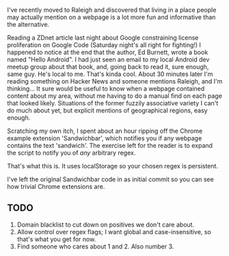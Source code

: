 I've recently moved to Raleigh and discovered that living in a place people may actually mention on a webpage is a lot more fun and informative than the alternative.

Reading a ZDnet article last night about Google constraining license proliferation on Google Code (Saturday night's all right for fighting!) I happened to notice at the end that the author, Ed Burnett, wrote a book named "Hello Android". I had just seen an email to my local Android dev meetup group about that book, and, going back to read it, sure enough, same guy. He's local to me. That's kinda cool. About 30 minutes later I'm reading something on Hacker News and someone mentions Raleigh, and I'm thinking... It sure would be useful to know when a webpage contained content about my area, without me having to do a manual find on each page that looked likely. Situations of the former fuzzily associative variety I can't do much about yet, but explicit mentions of geographical regions, easy enough.

Scratching my own itch, I spent about an hour ripping off the Chrome example extension 'Sandwichbar', which notifies you if any webpage contains the text 'sandwich'. The exercise left for the reader is to expand the script to notify you of *any* arbitrary regex.

That's what this is. It uses localStorage so your chosen regex is persistent.

I've left the original Sandwichbar code in as initial commit so you can see how trivial Chrome extensions are.


TODO
----
1. Domain blacklist to cut down on positives we don't care about.
2. Allow control over regex flags; I want global and case-insensitive, so that's what you get for now.
3. Find someone who cares about 1 and 2. Also number 3.
